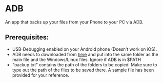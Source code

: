 # ADB
An app that backs up your files from your Phone to your PC via ADB.

## Prerequisites:
* USB-Debugging enabled on your Android phone (Doesn't work on iOS).
* ADB needs to downloaded from [here](https://developer.android.com/tools/releases/platform-tools) and put into the same folder as the main file and the Windows/Linux files. Ignore if ADB is in $PATH
* "backup.txt" contains the path of the folders to be copied. Make sure to type out the path of the files to be saved there. A sample file has been provided for your reference.

